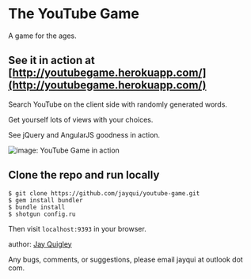 # The YouTube Game
A game for the ages.

## See it in action at [http://youtubegame.herokuapp.com/](http://youtubegame.herokuapp.com/)

Search YouTube on the client side with randomly generated words.

Get yourself lots of views with your choices.

See jQuery and AngularJS goodness in action.

![image: YouTube Game in action](http://jayqui.com/images/youtube-game.png)

## Clone the repo and run locally

```
$ git clone https://github.com/jayqui/youtube-game.git
$ gem install bundler
$ bundle install
$ shotgun config.ru
```
Then visit `localhost:9393` in your browser.

author: [Jay Quigley](http://jayqui.com)

Any bugs, comments, or suggestions, please email jayqui at outlook dot com.